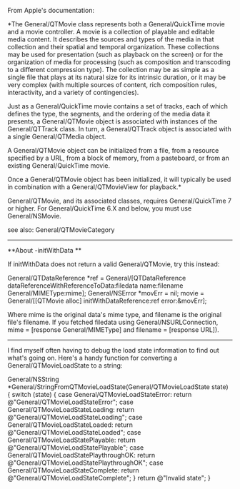 

From Apple's documentation:

*The General/QTMovie class represents both a General/QuickTime movie and a movie controller. A movie is a collection of playable and editable media content. It describes the sources and types of the media in that collection and their spatial and temporal organization. These collections may be used for presentation (such as playback on the screen) or for the organization of media for processing (such as composition and transcoding to a different compression type). The collection may be as simple as a single file that plays at its natural size for its intrinsic duration, or it may be very complex (with multiple sources of content, rich composition rules, interactivity, and a variety of contingencies).

Just as a General/QuickTime movie contains a set of tracks, each of which defines the type, the segments, and the ordering of the media data it presents, a General/QTMovie object is associated with instances of the General/QTTrack class. In turn, a General/QTTrack object is associated with a single General/QTMedia object.

A General/QTMovie object can be initialized from a file, from a resource specified by a URL, from a block of memory, from a pasteboard, or from an existing General/QuickTime movie.

Once a General/QTMovie object has been initialized, it will typically be used in combination with a General/QTMovieView for playback.*

General/QTMovie, and its associated classes, requires General/QuickTime 7 or higher. For General/QuickTime 6.X and below, you must use General/NSMovie.

see also: General/QTMovieCategory

----

**About -initWithData **

If initWithData does not return a valid General/QTMovie, try this instead:

    
General/QTDataReference *ref = General/[QTDataReference dataReferenceWithReferenceToData:filedata
							name:filename General/MIMEType:mime];
General/NSError *movErr = nil;
movie = General/[[QTMovie alloc] initWithDataReference:ref error:&movErr];


Where mime is the original data's mime type, and filename is the original file's filename. If you fetched filedata using General/NSURLConnection, mime = [response General/MIMEType] and filename = [response URL]).

----

I find myself often having to debug the load state information to find out what's going on. Here's a handy function for converting a General/QTMovieLoadState to a string:

    
General/NSString *General/StringFromQTMovieLoadState(General/QTMovieLoadState state)
{
	switch (state) {
		case General/QTMovieLoadStateError:
			return @"General/QTMovieLoadStateError";
		case General/QTMovieLoadStateLoading:
			return @"General/QTMovieLoadStateLoading";
		case General/QTMovieLoadStateLoaded:
			return @"General/QTMovieLoadStateLoaded";
		case General/QTMovieLoadStatePlayable:
			return @"General/QTMovieLoadStatePlayable";
		case General/QTMovieLoadStatePlaythroughOK:
			return @"General/QTMovieLoadStatePlaythroughOK";
		case General/QTMovieLoadStateComplete:
			return @"General/QTMovieLoadStateComplete";
	}
	return @"Invalid state";
}
